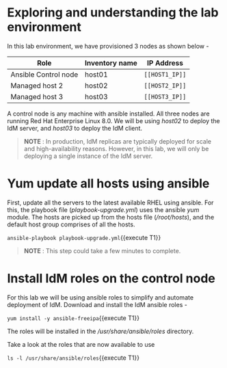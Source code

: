 # Exploring and understanding the lab environment

In this lab environment, we have provisioned 3 nodes as shown below -

| Role                 | Inventory name | IP Address     |
| ---------------------| ---------------| ---------------|
| Ansible Control node | host01         | `[[HOST1_IP]]` |
| Managed host 2       | host02         | `[[HOST2_IP]]` |
| Managed host 3       | host03         | `[[HOST3_IP]]` |

A control node is any machine with ansible installed. All three nodes are running Red Hat Enterprise Linux 8.0. We will be using *host02*
to deploy the IdM server, and *host03* to deploy the IdM client. 

> __NOTE__ : In production, IdM replicas are typically deployed for scale and high-availability reasons. However, in this lab, we will only
be deploying a single instance of the IdM server.

# Yum update all hosts using ansible 

First, update all the servers to the latest available RHEL using ansible. For this, the playbook file (*playbook-upgrade.yml*) uses the ansible 
*yum* module. The hosts are picked up from the hosts file (*/root/hosts*), and the default host group comprises of all the hosts.

`ansible-playbook playbook-upgrade.yml`{{execute T1}}

> __NOTE__ : This step could take a few minutes to complete.

# Install IdM roles on the control node

For this lab we will be using ansible roles to simplify and automate deployment of IdM.  Download and install the IdM ansible roles -

`yum install -y ansible-freeipa`{{execute T1}}

The roles will be installed in the */usr/share/ansible/roles* directory.

Take a look at the roles that are now available to use 

`ls -l /usr/share/ansible/roles`{{execute T1}}

